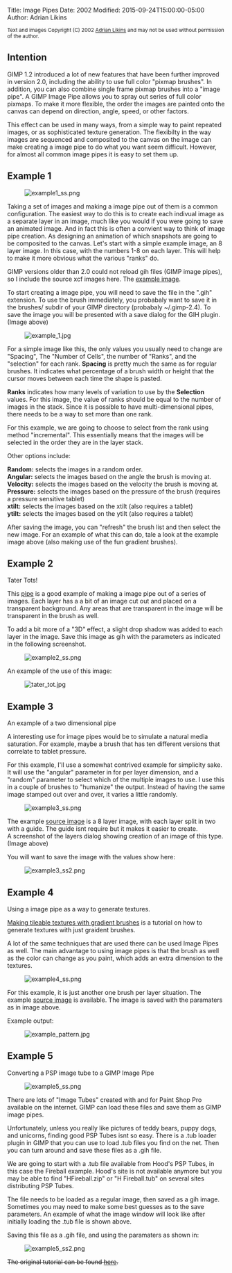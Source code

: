 Title: Image Pipes
Date: 2002
Modified: 2015-09-24T15:00:00-05:00
Author: Adrian Likins


<small>Text and images Copyright (C) 2002 [Adrian Likins](mailto:adrianNOSPAM@gimp.org) and may not be used without permission of the author.</small>

## Intention

GIMP 1.2 introduced a lot of new features that have been further improved in version 2.0, including the ability to use full color "pixmap brushes". In addition, you can also combine single frame pixmap brushes into a "image pipe". A GIMP Image Pipe allows you to spray out series of full color pixmaps. To make it more flexible, the order the images are painted onto the canvas can depend on direction, angle, speed, or other factors.

This effect can be used in many ways, from a simple way to paint repeated images, or as sophisticated texture generation. The flexibilty in the way images are sequenced and composited to the canvas on the image can make creating a image pipe to do what you want seem difficult. However, for almost all common image pipes it is easy to set them up.

## Example 1

<figure>
<img src="{filename}example1_ss.png" alt="example1_ss.png"/>
</figure>

Taking a set of images and making a image pipe out of them is a common configuration. The easiest way to do this is to create each indivual image as a separate layer in an image, much like you would if you were going to save an animated image. And in fact this is often a convient way to think of image pipe creation. As designing an animation of which snapshots are going to be composited to the canvas. Let's start with a simple example image, an 8 layer image. In this case, with the numbers 1-8 on each layer. This will help to make it more obvious what the various "ranks" do.

GIMP versions older than 2.0 could not reload gih files (GIMP image pipes), so I include the source xcf images here. The [example image](example1.xcf.gz).

To start creating a image pipe, you will need to save the file in the ".gih" extension. To use the brush immediately, you probabaly want to save it in the brushes/ subdir of your GIMP directory (probabaly ~/.gimp-2.4). To save the image you will be presented with a save dialog for the GIH plugin. (Image above)

<figure>
<img src="{filename}example_1.jpg" alt="example_1.jpg"/>
</figure>

For a simple image like this, the only values you usually need to change are "Spacing", The "Number of Cells", the number of "Ranks", and the "selection" for each rank. **Spacing** is pretty much the same as for regular brushes. It indicates what percentage of a brush width or height that the cursor moves between each time the shape is pasted.

**Ranks** indicates how many levels of variation to use by the **Selection** values. For this image, the value of ranks should be equal to the number of images in the stack. Since it is possible to have multi-dimensional pipes, there needs to be a way to set more than one rank.

For this example, we are going to choose to select from the rank using method "incremental". This essentially means that the images will be selected in the order they are in the layer stack.  

Other options include:

**Random:** selects the images in a random order.  
**Angular:** selects the images based on the angle the brush is moving at.  
**Velocity:** selects the images based on the velocity the brush is moving at.  
**Pressure:** selects the images based on the pressure of the brush (requires a pressure sensitive tablet)  
**xtilt:** selects the images based on the xtilt (also requires a tablet)  
**ytilt:** selects the images based on the ytilt (also requires a tablet)

After saving the image, you can "refresh" the brush list and then select the new image. For an example of what this can do, tale a look at the example image above (also making use of the fun gradient brushes).

## Example 2

Tater Tots!

This [pipe](tater_tot.gih.gz) is a good example of making a image pipe out of a series of images. Each layer has a a bit of an image cut out and placed on a transparent background. Any areas that are transparent in the image will be transparent in the brush as well.

To add a bit more of a "3D" effect, a slight drop shadow was added to each layer in the image. Save this image as gih with the parameters as indicated in the following screenshot.

<figure>
<img src="{filename}example2_ss.png" alt="example2_ss.png"/>
</figure>

An example of the use of this image:

<figure>
<img src="{filename}tater_tot.jpg" alt="tater_tot.jpg"/>
</figure>

## Example 3

An example of a two dimensional pipe

A interesting use for image pipes would be to simulate a natural media saturation. For example, maybe a brush that has ten different versions that correlate to tablet pressure.

For this example, I'll use a somewhat contrived example for simplicity sake. It will use the "angular" parameter in for per layer dimension, and a "random" parameter to select which of the multiple images to use. I use this in a couple of brushes to "humanize" the output. Instead of having the same image stamped out over and over, it varies a little randomly.

<figure>
<img src="{filename}example3_ss.png" alt="example3_ss.png"/>
</figure>

The example [source image](example_arrows.xcf.gz) is a 8 layer image, with each layer split in two with a guide. The guide isnt require but it makes it easier to create.  
A screenshot of the layers dialog showing creation of an image of this type.(Image above)

You will want to save the image with the values show here:

<figure>
<img src="{filename}example3_ss2.png" alt="example3_ss2.png"/>
</figure>

## Example 4

Using a image pipe as a way to generate textures.

[Making tileable textures with gradient brushes](/tutorials/Tileable_Textures/) is a tutorial on how to generate textures with just graident brushes.

A lot of the same techniques that are used there can be used Image Pipes as well. The main advantage to using image pipes is that the brush as well as the color can change as you paint, which adds an extra dimension to the textures.

<figure>
<img src="{filename}example4_ss.png" alt="example4_ss.png"/>
</figure>

For this example, it is just another one brush per layer situation. The example [source image](example_patter2.xcf.gz) is available. The image is saved with the paramaters as in image above.

Example output:

<figure>
<img src="{filename}example_pattern.jpg" alt="example_pattern.jpg"/>
</figure>

## Example 5

Converting a PSP image tube to a GIMP Image Pipe

<figure>
<img src="{filename}example5_ss.png" alt="example5_ss.png"/>
</figure>

There are lots of "Image Tubes" created with and for Paint Shop Pro available on the internet. GIMP can load these files and save them as GIMP image pipes.

Unfortunately, unless you really like pictures of teddy bears, puppy dogs, and unicorns, finding good PSP Tubes isnt so easy. There is a .tub loader plugin in GIMP that you can use to load .tub files you find on the net. Then you can turn around and save these files as a .gih file.

We are going to start with a .tub file available from Hood's PSP Tubes, in this case the Fireball example. Hood's site is not available anymore but you may be able to find "HFireball.zip" or "H Fireball.tub" on several sites distributing PSP Tubes.

The file needs to be loaded as a regular image, then saved as a gih image. Sometimes you may need to make some best guesses as to the save parameters. An example of what the image window will look like after initially loading the .tub file is shown above.

Saving this file as a .gih file, and using the paramaters as shown in:

<figure>
<img src="{filename}example5_ss2.png" alt="example5_ss2.png"/>
</figure>

<del>The original tutorial can be found [here](http://adrian.gimp.org/gimppipe/).</del>

